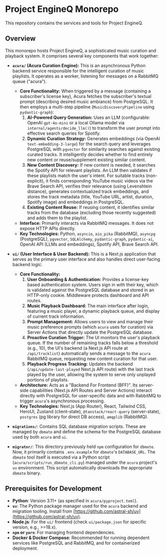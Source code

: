 # Project EngineQ Monorepo

This repository contains the services and tools for Project EngineQ.

## Overview

This monorepo hosts Project EngineQ, a sophisticated music curation and playback system. It comprises several key components that work together:

*   **`acura/` (Acura Curation Engine):**
    This is an asynchronous Python backend service responsible for the intelligent curation of music playlists. It operates as a worker, listening for messages on a RabbitMQ queue ("acura").
    *   **Core Functionality:** When triggered by a message (containing a subscriber's license key), Acura fetches the subscriber's textual prompt (describing desired music ambiance) from PostgreSQL. It then employs a multi-step pipeline (`MusicDiscoveryPipeline` using `pydantic-graph`):
        1.  **AI-Powered Query Generation:** Uses an LLM (configurable: OpenAI `gpt-4o-mini` or a local Ollama model via `internal/agents/decide_llm()`) to transform the user prompt into effective search queries for Spotify.
        2.  **Dynamic Curation Strategy:** Generates embeddings (via OpenAI `text-embedding-3-large`) for the search query and leverages PostgreSQL with `pgvector` for similarity searches against existing curated tracks. It intelligently decides whether to find entirely new content or reuse/supplement existing similar content.
        3.  **New Content Discovery:** If new content is needed, it searches the Spotify API for relevant playlists. An LLM then validates if these playlists match the user's intent. For suitable tracks (non-explicit), it finds corresponding YouTube music videos via the Brave Search API, verifies their relevance (using Levenshtein distance), generates contextualized track embeddings, and stores the track metadata (title, YouTube URL, artist, duration, Spotify image) and embeddings in PostgreSQL.
        4.  **Existing Content Reuse:** If reusing content, it identifies similar tracks from the database (excluding those recently suggested) and adds them to the playlist.
    *   **Interface:** Primarily interacts via RabbitMQ messages. It does not expose HTTP APIs directly.
    *   **Key Technologies:** Python, `asyncio`, `aio_pika` (RabbitMQ), `asyncpg` (PostgreSQL), `pgvector`, `SQLAlchemy`, `pydantic-graph`, `pydantic-ai`, OpenAI API (LLMs and embeddings), Spotify API, Brave Search API.

*   **`ui/` (User Interface & User Backend):**
    This is a Next.js application that serves as the primary user interface and also handles direct user-facing backend logic.
    *   **Core Functionality:**
        1.  **User Onboarding & Authentication:** Provides a license-key based authentication system. Users sign in with their key, which is validated against the PostgreSQL database and stored in an HTTP-only cookie. Middleware protects dashboard and API routes.
        2.  **Music Playback Dashboard:** The main interface after login, featuring a music player, a dynamic playback queue, and display of current track information.
        3.  **Prompt Management:** Allows users to view and manage their music preference prompts (which `acura` uses for curation) via Server Actions that directly update the PostgreSQL database.
        4.  **Proactive Curation Trigger:** The UI monitors the user's playback queue. If the number of remaining tracks falls below a threshold (e.g., 10), the UI's backend (a Next.js API route at `/api/tracklist`) automatically sends a message to the `acura` RabbitMQ queue, requesting new content curation for that user.
        5.  **Playback Progress Tracking:** Updates the backend (`/api/update-last-played` Next.js API route) with the last track played by the user, allowing the system to serve only unplayed portions of playlists.
    *   **Architecture:** Acts as a "Backend For Frontend (BFF)". Its server-side capabilities (Next.js API Routes and Server Actions) interact directly with PostgreSQL for user-specific data and with RabbitMQ to trigger `acura`'s asynchronous processing.
    *   **Key Technologies:** Next.js (App Router), React, Tailwind CSS, HeroUI, Zustand (client-state), `@tanstack/react-query` (server-state), `postgres` (pg library for direct DB access), `amqplib` (RabbitMQ).

*   **`migrations/`**: Contains SQL database migration scripts. These are managed by `dbmate` and define the schema for the PostgreSQL database used by both `acura` and `ui`.

*   **`migrator/`**: This directory previously held `npm` configuration for `dbmate`. Now, it primarily contains `.env.example` for `dbmate`'s `DATABASE_URL`. The `dbmate` tool itself is executed via a Python script (`acura/scripts/run_dbmate_cli.py`) managed under the `acura` project's `uv` environment. This script automatically downloads the appropriate `dbmate` binary.

## Prerequisites for Development

*   **Python**: Version 3.11+ (as specified in `acura/pyproject.toml`).
*   **`uv`**: The Python package manager used for the `acura` backend and migration tooling. Install from [https://github.com/astral-sh/uv](https://github.com/astral-sh/uv).
*   **Node.js**: For the `ui/` frontend (check `ui/package.json` for specific version, e.g., >=18.x).
*   **`npm` or `yarn`**: For managing frontend dependencies.
*   **Docker & Docker Compose**: Recommended for running dependent services like PostgreSQL and RabbitMQ, and for containerized deployment.
